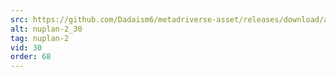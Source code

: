 ```yaml
---
src: https://github.com/Dadaism6/metadriverse-asset/releases/download/assetsv1.0.2/nuplan-2_30.mp4
alt: nuplan-2_30
tag: nuplan-2
vid: 30
order: 68
---
```

